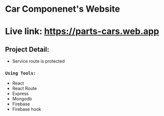 # Car Componenet's Website

# Live link: https://parts-cars.web.app

## Project Detail:

* Service route is protected

### `Using Tools:`
* React
* React Route
* Express
* Mongodb
* Firebase
* Firebase hook


